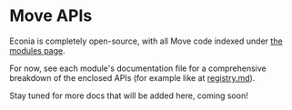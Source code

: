 # Move APIs

Econia is completely open-source, with all Move code indexed under [the modules page].

For now, see each module's documentation file for a comprehensive breakdown of the enclosed APIs (for example like at [registry.md]).

Stay tuned for more docs that will be added here, coming soon!


<!---Alphabetized reference links-->

[the modules page]: modules
[registry.md]:      https://github.com/econia-labs/econia/tree/main/src/move/econia/doc/registry.md
